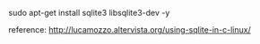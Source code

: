 sudo apt-get install sqlite3 libsqlite3-dev -y

reference:
http://lucamozzo.altervista.org/using-sqlite-in-c-linux/
